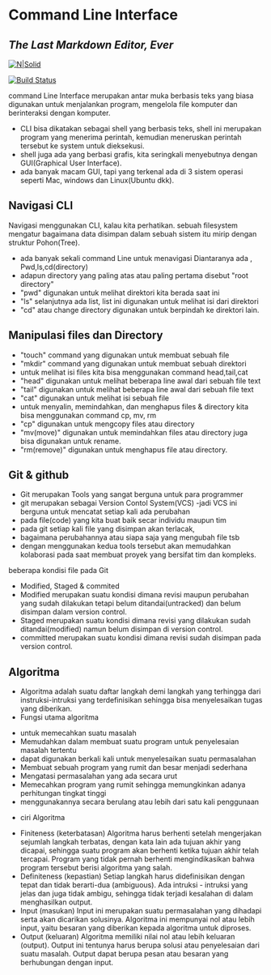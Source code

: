 # Command Line Interface

## _The Last Markdown Editor, Ever_

[![N|Solid](https://cldup.com/dTxpPi9lDf.thumb.png)](https://nodesource.com/products/nsolid)

[![Build Status](https://travis-ci.org/joemccann/dillinger.svg?branch=master)](https://travis-ci.org/joemccann/dillinger)

command Line Interface merupakan antar muka berbasis teks yang biasa digunakan untuk menjalankan program, mengelola file komputer dan berinteraksi dengan komputer.

- CLI bisa dikatakan sebagai shell yang berbasis teks, shell ini merupakan program yang menerima perintah, kemudian meneruskan perintah tersebut ke system untuk dieksekusi.
- shell juga ada yang berbasi grafis, kita seringkali menyebutnya dengan GUI(Graphical User Interface).
- ada banyak macam GUI, tapi yang terkenal ada di 3 sistem operasi seperti Mac, windows dan Linux(Ubuntu dkk).

## Navigasi CLI

Navigasi menggunakan CLI, kalau kita perhatikan. sebuah filesystem mengatur bagaimana data disimpan dalam sebuah sistem itu mirip dengan struktur Pohon(Tree).

- ada banyak sekali command Line untuk menavigasi Diantaranya ada , Pwd,ls,cd(directory)
- adapun directory yang paling atas atau paling pertama disebut "root directory"
- "pwd" digunakan untuk melihat direktori kita berada saat ini
- "ls" selanjutnya ada list, list ini digunakan untuk melihat isi dari direktori
- "cd" atau change directory digunakan untuk berpindah ke direktori lain.

## Manipulasi files dan Directory

- "touch" command yang digunakan untuk membuat sebuah file
- "mkdir" command yang digunakan untuk membuat sebuah direktori
- untuk melihat isi files kita bisa menggunakan command head,tail,cat
- "head" digunakan untuk melihat beberapa line awal dari sebuah file text
- "tail" digunakan untuk melihat beberapa line awal dari sebuah file text
- "cat" digunakan untuk melihat isi sebuah file
- untuk menyalin, memindahkan, dan menghapus files & directory kita bisa menggunakan command cp, mv, rm
- "cp" digunakan untuk mengcopy files atau directory
- "mv(move)" digunakan untuk memindahkan files atau directory juga bisa digunakan untuk rename.
- "rm(remove)" digunakan untuk menghapus file atau directory.

## Git & github

- Git merupakan Tools yang sangat berguna untuk para programmer
- git merupakan sebagai Version Contol System(VCS)
  -jadi VCS ini berguna untuk mencatat setiap kali ada perubahan
- pada file(code) yang kita buat baik secar individu maupun tim
- pada git setiap kali file yang disimpan akan terlacak,
- bagaimana perubahannya atau siapa saja yang mengubah file tsb
- dengan menggunakan kedua tools tersebut akan memudahkan kolaborasi pada saat membuat proyek yang bersifat tim dan kompleks.

beberapa kondisi file pada Git

- Modified, Staged & commited
- Modified merupakan suatu kondisi dimana revisi maupun perubahan yang sudah dilakukan tetapi belum ditandai(untracked) dan belum disimpan dalam version control.
- Staged merupakan suatu kondisi dimana revisi yang dilakukan sudah ditandai(modified) namun belum disimpan di version control.
- committed merupakan suatu kondisi dimana revisi sudah disimpan pada version control.

## Algoritma

- Algoritma adalah suatu daftar langkah demi langkah yang terhingga dari instruksi-intruksi yang terdefinisikan sehingga bisa menyelesaikan tugas yang diberikan.
- Fungsi utama algoritma

* untuk memecahkan suatu masalah
* Memudahkan dalam membuat suatu program untuk penyelesaian masalah tertentu
* dapat digunakan berkali kali untuk menyelesaikan suatu permasalahan
* Membuat sebuah program yang rumit dan besar menjadi sederhana
* Mengatasi permasalahan yang ada secara urut
* Memecahkan program yang rumit sehingga memungkinkan adanya perhitungan tingkat tinggi
* menggunakannya secara berulang atau lebih dari satu kali penggunaan

- ciri Algoritma

* Finiteness (keterbatasan)
  Algoritma harus berhenti setelah mengerjakan sejumlah langkah terbatas, dengan kata lain ada tujuan akhir yang dicapai, sehingga suatu program akan berhenti ketika tujuan akhir telah tercapai. Program yang tidak pernah berhenti mengindikasikan bahwa program tersebut berisi algoritma yang salah.
* Definiteness (kepastian)
  Setiap langkah harus didefinisikan dengan tepat dan tidak berarti-dua (ambiguous). Ada intruksi - intruksi yang jelas dan juga tidak ambigu, sehingga tidak terjadi kesalahan di dalam menghasilkan output.
* Input (masukan)
  Input ini merupakan suatu permasalahan yang dihadapi serta akan dicarikan solusinya. Algoritma ini mempunyai nol atau lebih input, yaitu besaran yang diberikan kepada algoritma untuk diproses.
* Output (keluaran)
  Algoritma memiliki nilai nol atau lebih keluaran (output). Output ini tentunya harus berupa solusi atau penyelesaian dari suatu masalah. Output dapat berupa pesan atau besaran yang berhubungan dengan input.
